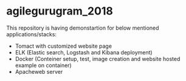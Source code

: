 # agilegurugram_2018

This repository is having demonstartion for below mentioned applications/stacks:

- Tomact with customized website page
- ELK (Elastic search, Logstash and Kibana deployment)
- Docker (Conteiner setup, test, image creation and website hosted example on container)
- Apacheweb server

